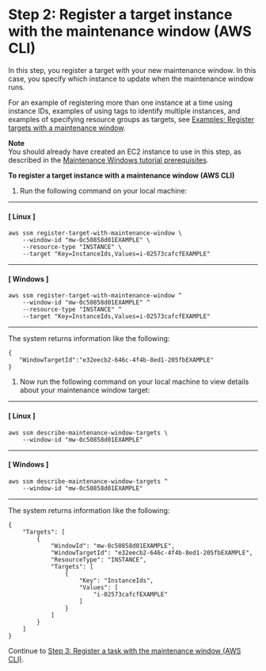 # Step 2: Register a target instance with the maintenance window \(AWS CLI\)<a name="mw-cli-tutorial-targets"></a>

In this step, you register a target with your new maintenance window\. In this case, you specify which instance to update when the maintenance window runs\. 

For an example of registering more than one instance at a time using instance IDs, examples of using tags to identify multiple instances, and examples of specifying resource groups as targets, see [Examples: Register targets with a maintenance window](mw-cli-tutorial-targets-examples.md)\.

**Note**  
You should already have created an EC2 instance to use in this step, as described in the [Maintenance Windows tutorial prerequisites](maintenance-windows-tutorials.md)\.

**To register a target instance with a maintenance window \(AWS CLI\)**

1. Run the following command on your local machine:

------
#### [ Linux ]

   ```
   aws ssm register-target-with-maintenance-window \
       --window-id "mw-0c50858d01EXAMPLE" \
       --resource-type "INSTANCE" \
       --target "Key=InstanceIds,Values=i-02573cafcfEXAMPLE"
   ```

------
#### [ Windows ]

   ```
   aws ssm register-target-with-maintenance-window ^
       --window-id "mw-0c50858d01EXAMPLE" ^
       --resource-type "INSTANCE" ^
       --target "Key=InstanceIds,Values=i-02573cafcfEXAMPLE"
   ```

------

   The system returns information like the following:

   ```
   {
      "WindowTargetId":"e32eecb2-646c-4f4b-8ed1-205fbEXAMPLE"
   }
   ```

1. Now run the following command on your local machine to view details about your maintenance window target:

------
#### [ Linux ]

   ```
   aws ssm describe-maintenance-window-targets \
       --window-id "mw-0c50858d01EXAMPLE"
   ```

------
#### [ Windows ]

   ```
   aws ssm describe-maintenance-window-targets ^
       --window-id "mw-0c50858d01EXAMPLE"
   ```

------

   The system returns information like the following:

   ```
   {
       "Targets": [
           {
               "WindowId": "mw-0c50858d01EXAMPLE",
               "WindowTargetId": "e32eecb2-646c-4f4b-8ed1-205fbEXAMPLE",
               "ResourceType": "INSTANCE",
               "Targets": [
                   {
                       "Key": "InstanceIds",
                       "Values": [
                           "i-02573cafcfEXAMPLE"
                       ]
                   }
               ]
           }
       ]
   }
   ```

Continue to [Step 3: Register a task with the maintenance window \(AWS CLI\)](mw-cli-tutorial-tasks.md)\. 